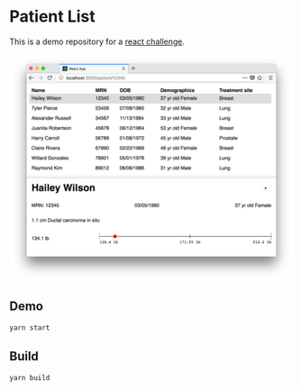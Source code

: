 # Patient List
This is a demo repository for a [react challenge](https://github.com/thearrow/react-challenge).

![screenshot](/screenshot.png)

## Demo
```sh
yarn start
```

## Build
```sh
yarn build
```
